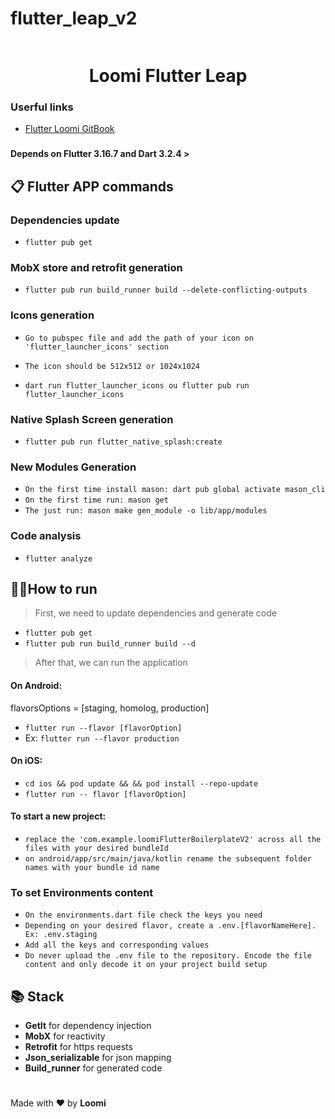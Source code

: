 # flutter_leap_v2

<p align="center">
  <img src="" alt="" width="" />
</p>

<h1 align="center">Loomi Flutter Leap</h1>

### Userful links

- [Flutter Loomi GitBook](https://loomi.gitbook.io/flutter-loomi/)

###

#### Depends on Flutter 3.16.7 and Dart 3.2.4 >

## 📋 Flutter APP commands

### Dependencies update

- `flutter pub get`

### MobX store and retrofit generation

- `flutter pub run build_runner build --delete-conflicting-outputs`

### Icons generation

- `Go to pubspec file and add the path of your icon on 'flutter_launcher_icons' section`

- `The icon should be 512x512 or 1024x1024`

- `dart run flutter_launcher_icons ou flutter pub run flutter_launcher_icons`

### Native Splash Screen generation

- `flutter pub run flutter_native_splash:create`

### New Modules Generation

- `On the first time install mason: dart pub global activate mason_cli`
- `On the first time run: mason get`
- `The just run: mason make gen_module -o lib/app/modules`

### Code analysis

- `flutter analyze`

## 🏃‍♂️How to run

> First, we need to update dependencies and generate code

- `flutter pub get`
- `flutter pub run build_runner build --d`

> After that, we can run the application

#### On Android:

flavorsOptions = [staging, homolog, production]

- `flutter run --flavor [flavorOption]`
- Ex: `flutter run --flavor production`

#### On iOS:

- `cd ios && pod update && && pod install --repo-update`
- `flutter run -- flavor [flavorOption]`

#### To start a new project:

- `replace the 'com.example.loomiFlutterBoilerplateV2' across all the files with your desired bundleId`
- `on android/app/src/main/java/kotlin rename the subsequent folder names with your bundle id name`

### To set Environments content

- `On the environments.dart file check the keys you need`
- `Depending on your desired flavor, create a .env.[flavorNameHere]. Ex: .env.staging`
- `Add all the keys and corresponding values`
- `Do never upload the .env file to the repository. Encode the file content and only decode it on your project build setup`

## 📚 Stack

- **GetIt** for dependency injection
- **MobX** for reactivity
- **Retrofit** for https requests
- **Json_serializable** for json mapping
- **Build_runner** for generated code

#

Made with ❤️ by **Loomi**
